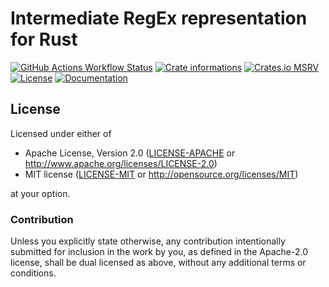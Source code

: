 # Intermediate RegEx representation for Rust

[![GitHub Actions Workflow Status](https://img.shields.io/github/actions/workflow/status/timothee-haudebourg/ere-rs/ci.yml?style=flat-square&logo=github)](https://github.com/timothee-haudebourg/ere-rs/actions)
[![Crate informations](https://img.shields.io/crates/v/ere.svg?style=flat-square)](https://crates.io/crates/ere)
[![Crates.io MSRV](https://img.shields.io/crates/msrv/ere?style=flat-square)](https://crates.io/crates/ere)
[![License](https://img.shields.io/crates/l/ere.svg?style=flat-square)](https://github.com/timothee-haudebourg/ere-rs#license)
[![Documentation](https://img.shields.io/badge/docs-latest-blue.svg?style=flat-square)](https://docs.rs/ere)

<!-- cargo-rdme -->

## License

Licensed under either of

 * Apache License, Version 2.0 ([LICENSE-APACHE](LICENSE-APACHE) or http://www.apache.org/licenses/LICENSE-2.0)
 * MIT license ([LICENSE-MIT](LICENSE-MIT) or http://opensource.org/licenses/MIT)

at your option.

### Contribution

Unless you explicitly state otherwise, any contribution intentionally submitted
for inclusion in the work by you, as defined in the Apache-2.0 license, shall be dual licensed as above, without any
additional terms or conditions.
